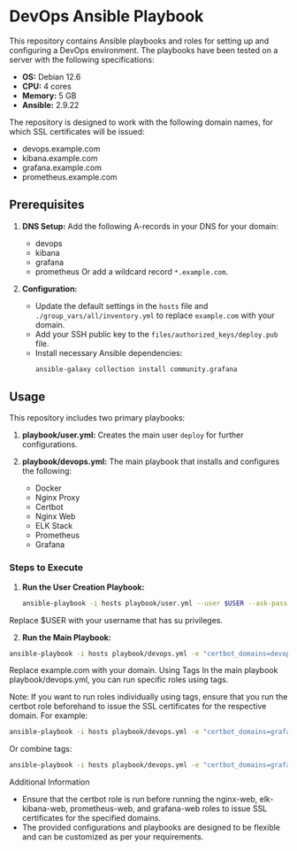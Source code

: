 # DevOps Ansible Playbook

This repository contains Ansible playbooks and roles for setting up and configuring a DevOps environment. The playbooks have been tested on a server with the following specifications:
- **OS:** Debian 12.6
- **CPU:** 4 cores
- **Memory:** 5 GB
- **Ansible:** 2.9.22

The repository is designed to work with the following domain names, for which SSL certificates will be issued:
- devops.example.com
- kibana.example.com
- grafana.example.com
- prometheus.example.com

## Prerequisites

1. **DNS Setup:**
   Add the following A-records in your DNS for your domain:
   - devops
   - kibana
   - grafana
   - prometheus
   Or add a wildcard record `*.example.com`.

2. **Configuration:**
   - Update the default settings in the `hosts` file and `./group_vars/all/inventory.yml` to replace `example.com` with your domain.
   - Add your SSH public key to the `files/authorized_keys/deploy.pub` file.
   - Install necessary Ansible dependencies:
     ```sh
     ansible-galaxy collection install community.grafana
     ```

## Usage

This repository includes two primary playbooks:

1. **playbook/user.yml:**
   Creates the main user `deploy` for further configurations.

2. **playbook/devops.yml:**
   The main playbook that installs and configures the following:
   - Docker
   - Nginx Proxy
   - Certbot
   - Nginx Web
   - ELK Stack
   - Prometheus
   - Grafana

### Steps to Execute

1. **Run the User Creation Playbook:**
   ```sh
   ansible-playbook -i hosts playbook/user.yml --user $USER --ask-pass --ask-become-pass

Replace $USER with your username that has su privileges.

2. **Run the Main Playbook:**
  ```sh
  ansible-playbook -i hosts playbook/devops.yml -e "certbot_domains=devops.example.com,kibana.example.com,grafana.example.com,prometheus.example.com"
  ```
Replace example.com with your domain.
Using Tags
In the main playbook playbook/devops.yml, you can run specific roles using tags.

Note:
If you want to run roles individually using tags, ensure that you run the certbot role beforehand to issue the SSL certificates for the respective domain. For example:
```sh
ansible-playbook -i hosts playbook/devops.yml -e "certbot_domains=grafana.example.com" --tags certbot
```
Or combine tags:
```sh
ansible-playbook -i hosts playbook/devops.yml -e "certbot_domains=grafana.example.com" --tags common,docker,nginx-proxy,certbot,prometheus,prometheus-web
```
Additional Information
* Ensure that the certbot role is run before running the nginx-web, elk-kibana-web, prometheus-web, and grafana-web roles to issue SSL certificates for the specified domains.
* The provided configurations and playbooks are designed to be flexible and can be customized as per your requirements.
